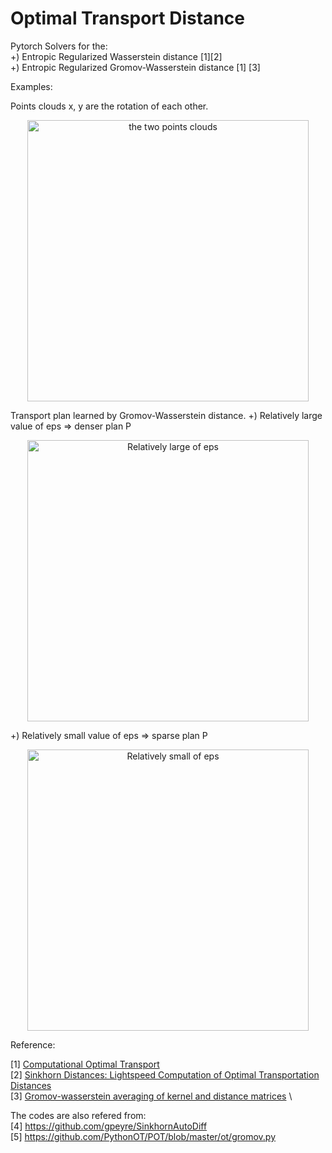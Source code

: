 # Optimal Transport Distance

Pytorch Solvers for the:\
+) Entropic Regularized Wasserstein distance \[1\]\[2\] \
+) Entropic Regularized Gromov-Wasserstein distance \[1\] \[3\] 

Examples:

Points clouds x, y are the rotation of each other.
<p align="center">
  <img src="https://github.com/phucdoitoan/Optimal_Transport_Distance/blob/main/simple_rotation_points.png" width="450" title="the two points clouds">
</p>

Transport plan learned by Gromov-Wasserstein distance.
+) Relatively large value of eps => denser plan P
<p align="center">
  <img src="https://github.com/phucdoitoan/Optimal_Transport_Distance/blob/main/simple_rotation_P_unstable.png" width="450" title="Relatively large of eps">
</p>

+) Relatively small value of eps => sparse plan P
<p align="center">
  <img src="https://github.com/phucdoitoan/Optimal_Transport_Distance/blob/main/simple_rotation_P_stable.png" width="450" title="Relatively small of eps">
</p>

Reference:

\[1\] [Computational Optimal Transport](https://arxiv.org/abs/1803.00567) \
\[2\] [Sinkhorn Distances: Lightspeed Computation of Optimal Transportation Distances](https://arxiv.org/abs/1306.0895) \
\[3\] [Gromov-wasserstein averaging of kernel and distance matrices](http://proceedings.mlr.press/v48/peyre16.html) \

The codes are also refered from: \
\[4\] https://github.com/gpeyre/SinkhornAutoDiff \
\[5\] https://github.com/PythonOT/POT/blob/master/ot/gromov.py
